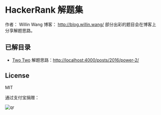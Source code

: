 # HackerRank 解题集

作者： Willin Wang
博客： <http://blog.willin.wang/>
部分出彩的题目会在博客上分享解题思路。

## 已解目录

- [Two Two](./algorithms/strings/two-two.js) 解题思路：<http://localhost:4000/posts/2016/power-2/>

## License

MIT

通过支付宝捐赠：

![qr](https://cloud.githubusercontent.com/assets/1890238/15489630/fccbb9cc-2193-11e6-9fed-b93c59d6ef37.png)
